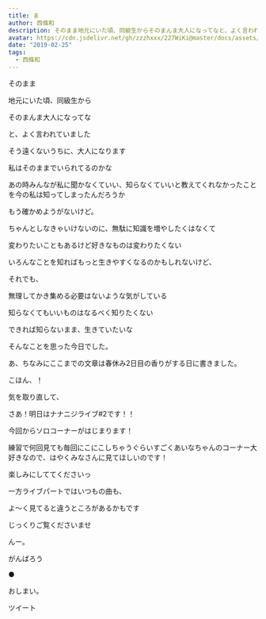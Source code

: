 ```yaml
---
title: ま
author: 西條和
description: そのまま地元にいた頃、同級生からそのまんま大人になってなと、よく言われていましたそう遠くないうちに、大人になります...
avatar: https://cdn.jsdelivr.net/gh/zzzhxxx/227WiKi@master/docs/assets/photo/avatar/nagomi.jpg
date: "2019-02-25"
tags:
  - 西條和
---
```


















そのまま























地元にいた頃、同級生から











そのまんま大人になってな









と、よく言われていました














そう遠くないうちに、大人になります













私はそのままでいられてるのかな











あの時みんなが私に聞かなくていい、知らなくていいと教えてくれなかったことを今の私は知ってしまったんだろうか














もう確かめようがないけど。















ちゃんとしなきゃいけないのに、無駄に知識を増やしたくはなくて












変わりたいこともあるけど好きなものは変わりたくない










いろんなことを知ればもっと生きやすくなるのかもしれないけど、













それでも、

無理してかき集める必要はないような気がしている











知らなくてもいいものはなるべく知りたくない









できれば知らないまま、生きていたいな










そんなことを思った今日でした。

















あ、ちなみにここまでの文章は春休み2日目の香りがする日に書きました。















こほん、！



気を取り直して、










さあ！明日はナナニジライブ#2です！！











今回からソロコーナーがはじまります！










練習で何回見ても毎回にこにこしちゃうぐらいすごくあいなちゃんのコーナー大好きなので、はやくみなさんに見てほしいのです！







楽しみにしててくださいっ











一方ライブパートではいつもの曲も、











よ〜く見てると違うところがあるかもです









じっくりご覧くださいませ













んー。












がんばろう










●










おしまい。


ツイート



